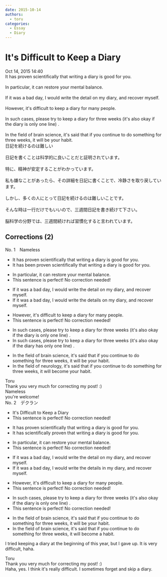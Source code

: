 ```yaml
---
date: 2015-10-14
authors:
  - toru
categories:
  - Essay
  - Diary
---
```


<h1 id="subject_show">It's Difficult to Keep a Diary</h1>
<div class="date">Oct 14, 2015 14:40</div>
<div id="post"><div id="body_show_ori">
It has proven scientifically that writing a diary is good for you.<br/><br/>In particular, it can restore your mental balance.<br/><br/>If it was a bad day, I would write the detail on my diary, and recover myself.<br/><br/>However, it's difficult to keep a diary for many people.<br/><br/>In such cases, please try to keep a diary for three weeks (it's also okay if the diary is only one line) .<br/><br/>In the field of brain science, it's said that if you continue to do something for three weeks, it will be your habit.
</div></div>

<!-- more -->

<div id="post_ja"><div id="body_show_mo">
日記を続けるのは難しい<br/><br/>日記を書くことは科学的に良いことだと証明されています。<br/><br/>特に、精神が安定することがわかっています。<br/><br/>私も嫌なことがあったら、その詳細を日記に書くことで、冷静さを取り戻しています。<br/><br/>しかし、多くの人にとって日記を続けるのは難しいことです。<br/><br/>そんな時は一行だけでもいいので、三週間日記を書き続けて下さい。<br/><br/>脳科学の分野では、三週間続ければ習慣化すると言われています。
</div></div>

## Corrections (2)
<div id="block"><div class="first_name"> No. 1　<span class="just_name">Nameless</span></div><div id="block2">
<ul class="correction_field">
<li class="incorrect">It has proven scientifically that writing a diary is good for you.</li>
<li class="corrected correct">
It has been proven scientifically that writing a diary is good for you.
</li>
</ul>
<ul class="correction_field">
<li class="incorrect">In particular, it can restore your mental balance.</li>
<li class="corrected perfect">This sentence is perfect! No correction needed!</li>
</ul>
<ul class="correction_field">
<li class="incorrect">If it was a bad day, I would write the detail on my diary, and recover myself.</li>
<li class="corrected correct">
If it was a bad day, I would write the <span class="f_red">details</span> on my diary, and recover myself.
</li>
</ul>
<ul class="correction_field">
<li class="incorrect">However, it's difficult to keep a diary for many people.</li>
<li class="corrected perfect">This sentence is perfect! No correction needed!</li>
</ul>
<ul class="correction_field">
<li class="incorrect">In such cases, please try to keep a diary for three weeks (it's also okay if the diary is only one line) .</li>
<li class="corrected correct">
In such cases, please try to keep a diary for three weeks (it's also okay if the diary<span class="f_blue"> has</span> only one line) .
</li>
</ul>
<ul class="correction_field">
<li class="incorrect">In the field of brain science, it's said that if you continue to do something for three weeks, it will be your habit.</li>
<li class="corrected correct">
In the field of <span class="f_red">neurology</span>, it's said that if you continue to do something for three weeks, it will <span class="f_red">become</span> your habit.
</li>
</ul>
</div><div class="name"><span class="just_name">Toru</span><br>
Thank you very much for correcting my post! :)
</div>
<div class="name"><span class="just_name">Nameless</span><br>
you're welcome!<br/>
</div>
</div>
<div id="block"><div class="first_name"> No. 2　<span class="just_name">デクラン</span></div><div id="block2">
<ul class="correction_field">
<li class="incorrect">It's Difficult to Keep a Diary</li>
<li class="corrected perfect">This sentence is perfect! No correction needed!</li>
</ul>
<ul class="correction_field">
<li class="incorrect">It has proven scientifically that writing a diary is good for you.</li>
<li class="corrected correct">
It has <span class="f_blue">scientifically proven</span> that writing a diary is good for you.
</li>
</ul>
<ul class="correction_field">
<li class="incorrect">In particular, it can restore your mental balance.</li>
<li class="corrected perfect">This sentence is perfect! No correction needed!</li>
</ul>
<ul class="correction_field">
<li class="incorrect">If it was a bad day, I would write the detail on my diary, and recover myself.</li>
<li class="corrected correct">
If it was a bad day, I would write the detail<span class="f_red">s</span> <span class="f_red">in</span> my diary, and recover myself.
</li>
</ul>
<ul class="correction_field">
<li class="incorrect">However, it's difficult to keep a diary for many people.</li>
<li class="corrected perfect">This sentence is perfect! No correction needed!</li>
</ul>
<ul class="correction_field">
<li class="incorrect">In such cases, please try to keep a diary for three weeks (it's also okay if the diary is only one line) .</li>
<li class="corrected perfect">This sentence is perfect! No correction needed!</li>
</ul>
<ul class="correction_field">
<li class="incorrect">In the field of brain science, it's said that if you continue to do something for three weeks, it will be your habit.</li>
<li class="corrected correct">
In the field of brain science, it's said that if you continue to do something for three weeks, it will <span class="f_red">become a</span> habit.
</li>
</ul>
<p class="comment_small">
 I tried keeping a diary at the beginning of this year, but I gave up. It is very difficult, haha.
</p>

</div><div class="name"><span class="just_name">Toru</span><br>
Thank you very much for correcting my post! :)<br/>Haha, yes. I think it's really difficult. I sometimes forget and skip a diary.
</div>
</div>
